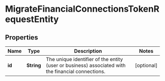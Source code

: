 

# MigrateFinancialConnectionsTokenRequestEntity


## Properties

| Name | Type | Description | Notes |
|------------ | ------------- | ------------- | -------------|
|**id** | **String** | The unique identifier of the entity (user or business) associated with the financial connections. |  [optional] |



